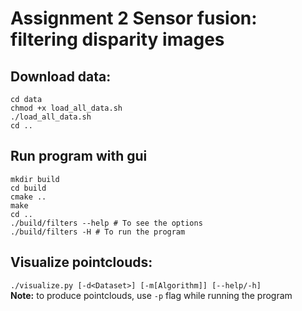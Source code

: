 # Assignment 2 Sensor fusion: filtering disparity images
## Download data:
`cd data` <br/>
`chmod +x load_all_data.sh` <br/>
`./load_all_data.sh` <br/>
`cd ..` <br/>
## Run program with gui
`mkdir build` <br/>
`cd build` <br/>
`cmake ..` <br/>
`make` <br/>
`cd ..` <br/>
`./build/filters --help # To see the options` <br/> 
`./build/filters -H # To run the program` <br/> 

## Visualize pointclouds:
`./visualize.py [-d<Dataset>] [-m[Algorithm]] [--help/-h]` <br/>
**Note:** to produce pointclouds, use `-p` flag while running the program